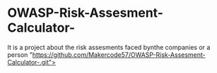 # OWASP-Risk-Assesment-Calculator-
It is a project about the risk assesments faced bynthe companies or a person 
"https://github.com/Makercode57/OWASP-Risk-Assesment-Calculator-.git">
